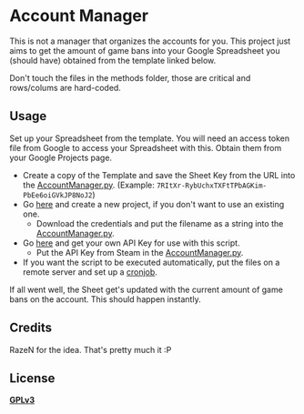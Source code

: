 # Account Manager

This is not a manager that organizes the accounts for you. This project just aims to get the amount of game bans into your Google Spreadsheet you (should have) obtained from the template linked below.

Don't touch the files in the methods folder, those are critical and rows/colums are hard-coded.

## Usage

Set up your Spreadsheet from the template. You will need an access token file from Google to access your Spreadsheet with this.
Obtain them from your Google Projects page.

* Create a copy of the Template and save the Sheet Key from the URL into the [AccountManager.py](AccountManager.py#L13). (Example: `7RItXr-RybUchxTXFtTPbAGKim-PbEe6oiGVkJP8NoJ2`)
* Go [here](https://console.cloud.google.com/apis/dashboard) and create a new project, if you don't want to use an existing one.
  * Download the credentials and put the filename as a string into the [AccountManager.py](AccountManager.py#L14).
* Go [here](https://steamcomunity.com/dev/apikey) and get your own API Key for use with this script.
  * Put the API Key from Steam in the [AccountManager.py](AccountManager.py#L17).
* If you want the script to be executed automatically, put the files on a remote server and set up a [cronjob](https://google.com/search?q=how+to+set+up+a+cronjob).

If all went well, the Sheet get's updated with the current amount of game bans on the account. This should happen instantly.

## Credits

RazeN for the idea. That's pretty much it :P

## License

**[GPLv3](COPYING)**
